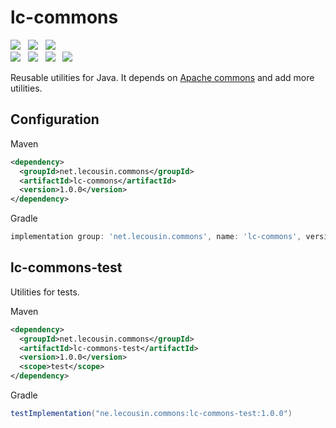 # lc-commons

<a href="https://search.maven.org/artifact/net.lecousin.commons/lc-commons"><img src="https://img.shields.io/maven-central/v/net.lecousin.commons/lc-commons.svg"></a> &nbsp;
<a href="https://www.javadoc.io/doc/net.lecousin.commons/lc-commons/1.0.0"><img src="https://img.shields.io/badge/javadoc-1.0.0-brightgreen.svg"></a> &nbsp;
<a href="https://github.com/lecousin/lc-commons/actions/workflows/maven.yml"><img src="https://github.com/lecousin/lc-commons/actions/workflows/maven.yml/badge.svg"></a> &nbsp;
<br/>
<a href="https://codecov.io/gh/lecousin/lc-commons/branch/master"><img src="https://codecov.io/gh/lecousin/lc-commons/graph/badge.svg?token=KNR9CFV9LY"></a> &nbsp;
<a href="https://sonarcloud.io/summary/new_code?id=lecousin_lc-commons"><img src="https://sonarcloud.io/api/project_badges/measure?project=lecousin_lc-commons&metric=coverage"></a> &nbsp;
<a href="https://sonarcloud.io/summary/new_code?id=lecousin_lc-commons"><img src="https://sonarcloud.io/api/project_badges/measure?project=lecousin_lc-commons&metric=code_smells"></a> &nbsp;
<a href="https://sonarcloud.io/summary/new_code?id=lecousin_lc-commons"><img src="https://sonarcloud.io/api/project_badges/measure?project=lecousin_lc-commons&metric=sqale_rating"></a> &nbsp;


Reusable utilities for Java.
It depends on [Apache commons](https://commons.apache.org/) and add more utilities.

## Configuration

Maven
```xml
<dependency>
  <groupId>net.lecousin.commons</groupId>
  <artifactId>lc-commons</artifactId>
  <version>1.0.0</version>
</dependency>
```

Gradle
```groovy
implementation group: 'net.lecousin.commons', name: 'lc-commons', version: '1.0.0'
```

## lc-commons-test

Utilities for tests.

Maven
```xml
<dependency>
  <groupId>net.lecousin.commons</groupId>
  <artifactId>lc-commons-test</artifactId>
  <version>1.0.0</version>
  <scope>test</scope>
</dependency>
```

Gradle
```groovy
testImplementation("ne.lecousin.commons:lc-commons-test:1.0.0")
```
